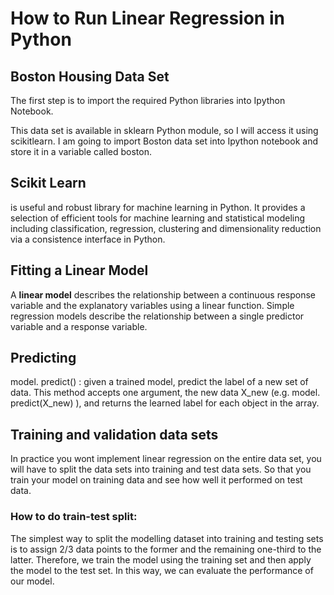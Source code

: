 # How to Run Linear Regression in Python



## Boston Housing Data Set
The first step is to import the required Python libraries into Ipython Notebook.

This data set is available in sklearn Python module, so I will access it using scikitlearn. I am going to import Boston data set into Ipython notebook and store it in a variable called boston.


## Scikit Learn
is useful and robust library for machine learning in Python. It provides a selection of efficient tools for machine learning and statistical modeling including classification, regression, clustering and dimensionality reduction via a consistence interface in Python.

## Fitting a Linear Model

A **linear model** describes the relationship between a continuous response variable and the explanatory variables using a linear function. Simple regression models describe the relationship between a single predictor variable and a response variable.

## Predicting 
model. predict() : given a trained model, predict the label of a new set of data. This method accepts one argument, the new data X_new (e.g. model. predict(X_new) ), and returns the learned label for each object in the array.

## Training and validation data sets

In practice you wont implement linear regression on the entire data set, you will have to split the data sets into training and test data sets. So that you train your model on training data and see how well it performed on test data.

### How to do train-test split:
The simplest way to split the modelling dataset into training and testing sets is to assign 2/3 data points to the former and the remaining one-third to the latter. Therefore, we train the model using the training set and then apply the model to the test set. In this way, we can evaluate the performance of our model.


